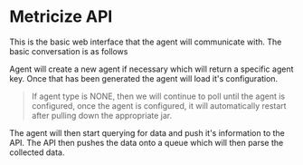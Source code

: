 # Metricize API

This is the basic web interface that the agent will communicate with.  The basic conversation is as follows

Agent will create a new agent if necessary which will return a specific agent key.  Once that has been generated
the agent will load it's configuration.

> If agent type is NONE, then we will continue to poll until the agent is configured, once the agent is configured,
> it will automatically restart after pulling down the appropriate jar.

The agent will then start querying for data and push it's information to the API.  The API then pushes the data
onto a queue which will then parse the collected data.